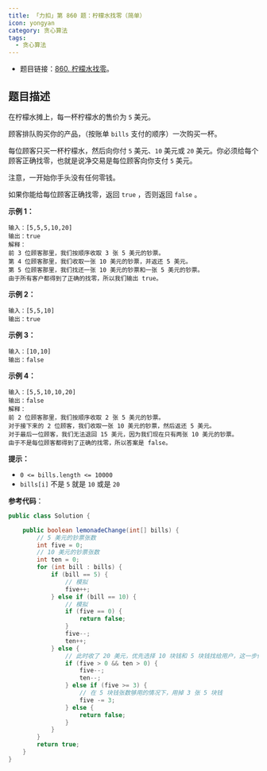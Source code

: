 ```yaml
---
title: 「力扣」第 860 题：柠檬水找零（简单）
icon: yongyan
category: 贪心算法
tags:
  - 贪心算法
---
```


- 题目链接：[860. 柠檬水找零](https://leetcode-cn.com/problems/lemonade-change/)。

## 题目描述

在柠檬水摊上，每一杯柠檬水的售价为 `5` 美元。

顾客排队购买你的产品，（按账单 `bills` 支付的顺序）一次购买一杯。

每位顾客只买一杯柠檬水，然后向你付 `5` 美元、`10` 美元或 `20` 美元。你必须给每个顾客正确找零，也就是说净交易是每位顾客向你支付 `5` 美元。

注意，一开始你手头没有任何零钱。

如果你能给每位顾客正确找零，返回 `true` ，否则返回 `false` 。

**示例 1：**

```
输入：[5,5,5,10,20]
输出：true
解释：
前 3 位顾客那里，我们按顺序收取 3 张 5 美元的钞票。
第 4 位顾客那里，我们收取一张 10 美元的钞票，并返还 5 美元。
第 5 位顾客那里，我们找还一张 10 美元的钞票和一张 5 美元的钞票。
由于所有客户都得到了正确的找零，所以我们输出 true。
```

**示例 2：**

```
输入：[5,5,10]
输出：true
```

**示例 3：**

```
输入：[10,10]
输出：false
```

**示例 4：**

```
输入：[5,5,10,10,20]
输出：false
解释：
前 2 位顾客那里，我们按顺序收取 2 张 5 美元的钞票。
对于接下来的 2 位顾客，我们收取一张 10 美元的钞票，然后返还 5 美元。
对于最后一位顾客，我们无法退回 15 美元，因为我们现在只有两张 10 美元的钞票。
由于不是每位顾客都得到了正确的找零，所以答案是 false。
```

**提示：**

- `0 <= bills.length <= 10000`
- `bills[i]` 不是 `5` 就是 `10` 或是 `20`

**参考代码**：

```Java []
public class Solution {

    public boolean lemonadeChange(int[] bills) {
        // 5 美元的钞票张数
        int five = 0;
        // 10 美元的钞票张数
        int ten = 0;
        for (int bill : bills) {
            if (bill == 5) {
                // 模拟
                five++;
            } else if (bill == 10) {
                // 模拟
                if (five == 0) {
                    return false;
                }
                five--;
                ten++;
            } else {
                // 此时收了 20 美元，优先选择 10 块钱和 5 块钱找给用户，这一步体现了贪心
                if (five > 0 && ten > 0) {
                    five--;
                    ten--;
                } else if (five >= 3) {
                    // 在 5 块钱张数够用的情况下，用掉 3 张 5 块钱
                    five -= 3;
                } else {
                    return false;
                }
            }
        }
        return true;
    }
}
```
